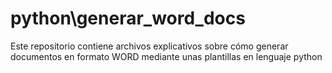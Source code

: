 # python\generar_word_docs
Este repositorio contiene archivos explicativos sobre cómo generar documentos en formato WORD mediante unas plantillas en lenguaje python
